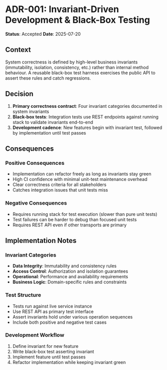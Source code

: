 # ADR-001: Invariant-Driven Development & Black-Box Testing

**Status**: Accepted
**Date**: 2025-07-20

## Context

System correctness is defined by high-level business invariants (immutability, isolation, consistency, etc.) rather than internal method behaviour. A reusable black-box test harness exercises the public API to assert these rules and catch regressions.

## Decision

1. **Primary correctness contract**: Four invariant categories documented in system invariants
2. **Black-box tests**: Integration tests use REST endpoints against running stack to validate invariants end-to-end
3. **Development cadence**: New features begin with invariant test, followed by implementation until test passes

## Consequences

### Positive Consequences
- Implementation can refactor freely as long as invariants stay green
- High CI confidence with minimal unit-test maintenance overhead
- Clear correctness criteria for all stakeholders
- Catches integration issues that unit tests miss

### Negative Consequences
- Requires running stack for test execution (slower than pure unit tests)
- Test failures can be harder to debug than focused unit tests
- Requires REST API even if other transports are primary

## Implementation Notes

### Invariant Categories
- **Data Integrity**: Immutability and consistency rules
- **Access Control**: Authorization and isolation guarantees
- **Operational**: Performance and availability requirements
- **Business Logic**: Domain-specific rules and constraints

### Test Structure
- Tests run against live service instance
- Use REST API as primary test interface
- Assert invariants hold under various operation sequences
- Include both positive and negative test cases

### Development Workflow
1. Define invariant for new feature
2. Write black-box test asserting invariant
3. Implement feature until test passes
4. Refactor implementation while keeping invariant green

